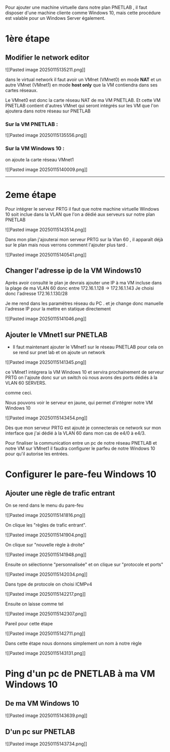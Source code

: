 

Pour ajouter une machine virtuelle dans notre plan PNETLAB , il faut disposer d'une machine cliente comme Windows 10, mais cette procédure est valable pour un Windows Server également.

# 1ère étape

## Modifier le network editor

![[Pasted image 20250115135211.png]]

dans le virtual network il faut avoir un VMnet (VMnet0) en mode **NAT** et un autre VMnet (VMnet1) en mode **host only** que la VM contiendra dans ses cartes réseaux.

Le VMnet0 est donc la carte réseau NAT de ma VM PNETLAB. Et cette VM PNETLAB contient d'autres VMnet qui seront intégrés sur les VM que l'on ajoutera dans notre réseau sur PNETLAB


### Sur la VM PNETLAB :

![[Pasted image 20250115135556.png]]

### Sur la VM Windows 10 : 

on ajoute la carte réseau VMnet1

![[Pasted image 20250115140009.png]]

-----

# 2eme étape

Pour intégrer le serveur PRTG il faut que notre machine virtuelle Windows 10 soit inclue dans la VLAN que l'on a dédié aux serveurs sur notre plan PNETLAB

![[Pasted image 20250115143514.png]]

Dans mon plan j'ajouterai mon serveur PRTG sur la Vlan 60 , il apparaît déjà sur le plan mais nous verrons comment l'ajouter plus tard .

![[Pasted image 20250115140541.png]]


## Changer l'adresse ip de la VM Windows10

Après avoir consulté le plan je devrais ajouter une IP à ma VM incluse dans la plage de ma VLAN 
60 donc entre 172.16.1.128 -> 172.16.1.143
Je choisi donc l'adresse 172.16.1.130/28


Je me rend dans les paramètres réseau du PC . et je change donc manuelle l'adresse IP pour la mettre en statique directement

![[Pasted image 20250115141046.png]]



## Ajouter le VMnet1 sur PNETLAB

- Il faut maintenant ajouter le VMnet1 sur le réseau PNETLAB pour cela on se rend sur pnet lab et on ajoute un network

![[Pasted image 20250115141345.png]]

ce VMnet1 intégrera la VM Windows 10 et servira prochainement de serveur PRTG on l'ajoute donc sur un switch où nous avons des ports dédiés à la VLAN 60 SERVERS.

comme ceci.

Nous pouvons voir le serveur en jaune, qui permet d'intégrer notre VM Windows 10

![[Pasted image 20250115143454.png]]


Dès que mon serveur PRTG est ajouté je connecterais ce network sur mon interface que j'ai dédié à la VLAN 60 dans mon cas de e4/0 à e4/3.

Pour finaliser la communication entre un pc de notre réseau PNETLAB et notre VM sur VMnet1 il faudra configurer le parfeu de notre Windows 10 pour qu'il autorise les entrées.



# Configurer le pare-feu Windows 10

## Ajouter une règle de trafic entrant

On se rend dans le menu du pare-feu

![[Pasted image 20250115141816.png]]


On clique les "règles de trafic entrant".

![[Pasted image 20250115141904.png]]


On clique sur "nouvelle règle à droite" 

![[Pasted image 20250115141948.png]]


Ensuite on sélectionne "personnalisée" et on clique sur "protocole et ports"

![[Pasted image 20250115142034.png]]

Dans type de protocole on choisi ICMPv4

![[Pasted image 20250115142217.png]]


Ensuite on laisse comme tel

![[Pasted image 20250115142307.png]]


Pareil pour cette étape

![[Pasted image 20250115142711.png]]

Dans cette étape nous donnons simplement un nom à notre règle


![[Pasted image 20250115143131.png]]



# Ping d'un pc de PNETLAB à ma VM Windows 10

## De ma VM Windows 10

![[Pasted image 20250115143639.png]]


## D'un pc sur PNETLAB

![[Pasted image 20250115143734.png]]

